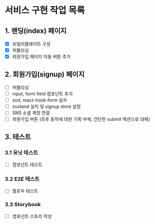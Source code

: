 # 서비스 구현 작업 목록

## 1. 랜딩(index) 페이지

- [x] 보일러플레이트 구성
- [x] 퍼블리싱
- [x] 회원가입 페이지 이동 버튼 추가

## 2. 회원가입(signup) 페이지

- [ ] 퍼블리싱
- [ ] input, form field 컴포넌트 추가
- [ ] zod, react-hook-form 설치
- [ ] zustand 설치 및 signup store 설정
- [ ] SNS 소셜 계정 연결
- [ ] 회원가입 버튼 (추후 동작에 대한 기획 부재, 간단한 submit 액션으로 대체)

## 3. 테스트

### 3.1 유닛 테스트

- [ ] 컴포넌트 테스트

### 3.2 E2E 테스트

- [ ] 플로우 테스트

### 3.3 Storybook

- [ ] 컴포넌트 스토리 작성
